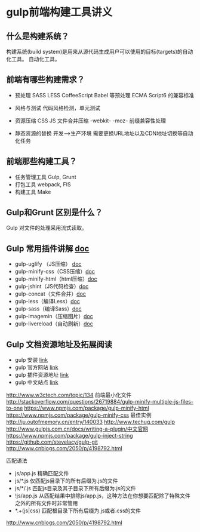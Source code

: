 # gulp前端构建工具讲义

## 什么是构建系统？

构建系统(build system)是用来从源代码生成用户可以使用的目标(targets)的自动化工具。
自动化工具。

## 前端有哪些构建需求？

* 预处理
        SASS LESS CoffeeScript Babel 等预处理 ECMA Script6 的兼容标准

* 风格与测试
        代码风格检测，单元测试

* 资源压缩
        CSS JS 文件合并压缩  -webkit- -moz- 前缀兼容性处理

* 静态资源的替换
        开发—>生产环境 需要更换URL地址以及CDN地址切换等自动化任务

## 前端那些构建工具？

* 任务管理工具 Gulp, Grunt
* 打包工具 webpack, FIS
* 构建工具  Make

## Gulp和Grunt 区别是什么？

Gulp 对文件的处理采用流式读取。

## Gulp 常用插件讲解 [doc](demo.md)

* gulp-uglify （JS压缩） [doc](demo.md)
* gulp-minify-css（CSS压缩）[doc](demo.md)
* gulp-minify-html（html压缩）[doc](demo.md)
* gulp-jshint（JS代码检查）[doc](demo.md)
* gulp-concat（文件合并）[doc](demo.md)
* gulp-less（编译Less）[doc](demo.md)
* gulp-sass（编译Sass）[doc](demo.md)
* gulp-imagemin（压缩图片）[doc](demo.md)
* gulp-livereload（自动刷新）[doc](demo.md)

## Gulp 文档资源地址及拓展阅读

* gulp 安装 [link](install.md)
* gulp 官方网站 [link](http://gulpjs.com/)
* gulp 插件资源地址 [link](http://gulpjs.com/plugins/)
* gulp 中文站点  [link](http://www.gulpjs.com.cn/)

http://www.w3ctech.com/topic/134
前端最小化文件
http://stackoverflow.com/questions/26719884/gulp-minify-multiple-js-files-to-one
https://www.npmjs.com/package/gulp-minify-html
https://www.npmjs.com/package/gulp-minify-css
最佳实例
http://ju.outofmemory.cn/entry/140033
http://www.techug.com/gulp
http://www.gulpjs.com.cn/docs/writing-a-plugin/中文官网
https://www.npmjs.com/package/gulp-inject-string
https://github.com/stevelacy/gulp-git
http://www.cnblogs.com/2050/p/4198792.html  

匹配语法
* js/app.js 精确匹配文件
* js/*.js 仅匹配js目录下的所有后缀为.js的文件
* js/*/.js 匹配js目录及其子目录下所有后缀为.js的文件
* !js/app.js 从匹配结果中排除js/app.js，这种方法在你想要匹配除了特殊文件之外的所有文件时非常管用
* *.+(js|css) 匹配根目录下所有后缀为.js或者.css的文件

http://www.cnblogs.com/2050/p/4198792.html

